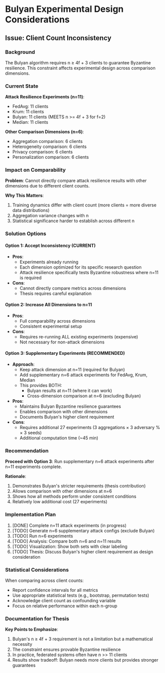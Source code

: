 # Bulyan Experimental Design Considerations

## Issue: Client Count Inconsistency

### Background
The Bulyan algorithm requires n ≥ 4f + 3 clients to guarantee Byzantine resilience. This constraint affects experimental design across comparison dimensions.

### Current State

**Attack Resilience Experiments (n=11)**:
- FedAvg: 11 clients
- Krum: 11 clients
- Bulyan: 11 clients (MEETS n >= 4f + 3 for f=2)
- Median: 11 clients

**Other Comparison Dimensions (n=6)**:
- Aggregation comparison: 6 clients
- Heterogeneity comparison: 6 clients
- Privacy comparison: 6 clients
- Personalization comparison: 6 clients

### Impact on Comparability

**Problem**: Cannot directly compare attack resilience results with other dimensions due to different client counts.

**Why This Matters**:
1. Training dynamics differ with client count (more clients = more diverse data distributions)
2. Aggregation variance changes with n
3. Statistical significance harder to establish across different n

### Solution Options

#### Option 1: Accept Inconsistency (CURRENT)
- **Pros**:
  - Experiments already running
  - Each dimension optimized for its specific research question
  - Attack resilience specifically tests Byzantine robustness where n=11 is required
- **Cons**:
  - Cannot directly compare metrics across dimensions
  - Thesis requires careful explanation

#### Option 2: Increase All Dimensions to n=11
- **Pros**:
  - Full comparability across dimensions
  - Consistent experimental setup
- **Cons**:
  - Requires re-running ALL existing experiments (expensive)
  - Not necessary for non-attack dimensions

#### Option 3: Supplementary Experiments (RECOMMENDED)
- **Approach**:
  - Keep attack dimension at n=11 (required for Bulyan)
  - Add supplementary n=6 attack experiments for FedAvg, Krum, Median
  - This provides BOTH:
    - Bulyan results at n=11 (where it can work)
    - Cross-dimension comparison at n=6 (excluding Bulyan)
- **Pros**:
  - Maintains Bulyan Byzantine resilience guarantees
  - Enables comparison with other dimensions
  - Documents Bulyan's higher client requirement
- **Cons**:
  - Requires additional 27 experiments (3 aggregations × 3 adversary % × 3 seeds)
  - Additional computation time (~45 min)

### Recommendation

**Proceed with Option 3**: Run supplementary n=6 attack experiments after n=11 experiments complete.

**Rationale**:
1. Demonstrates Bulyan's stricter requirements (thesis contribution)
2. Allows comparison with other dimensions at n=6
3. Shows how all methods perform under consistent conditions
4. Relatively low additional cost (27 experiments)

### Implementation Plan

1. [DONE] Complete n=11 attack experiments (in progress)
2. [TODO] Generate n=6 supplementary attack configs (exclude Bulyan)
3. [TODO] Run n=6 experiments
4. [TODO] Analysis: Compare both n=6 and n=11 results
5. [TODO] Visualization: Show both sets with clear labeling
6. [TODO] Thesis: Discuss Bulyan's higher client requirement as design consideration

### Statistical Considerations

When comparing across client counts:
- Report confidence intervals for all metrics
- Use appropriate statistical tests (e.g., bootstrap, permutation tests)
- Acknowledge client count as confounding variable
- Focus on relative performance within each n-group

### Documentation for Thesis

**Key Points to Emphasize**:
1. Bulyan's n ≥ 4f + 3 requirement is not a limitation but a mathematical necessity
2. The constraint ensures provable Byzantine resilience
3. In practice, federated systems often have n >> 11 clients
4. Results show tradeoff: Bulyan needs more clients but provides stronger guarantees
